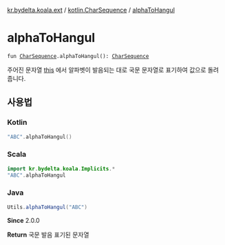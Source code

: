 [kr.bydelta.koala.ext](../index.md) / [kotlin.CharSequence](index.md) / [alphaToHangul](./alpha-to-hangul.md)

# alphaToHangul

`fun `[`CharSequence`](https://kotlinlang.org/api/latest/jvm/stdlib/kotlin/-char-sequence/index.html)`.alphaToHangul(): `[`CharSequence`](https://kotlinlang.org/api/latest/jvm/stdlib/kotlin/-char-sequence/index.html)

주어진 문자열 [this](alpha-to-hangul/-this-.md) 에서 알파벳이 발음되는 대로 국문 문자열로 표기하여 값으로 돌려줍니다.

## 사용법

### Kotlin

``` kotlin
"ABC".alphaToHangul()
```

### Scala

``` kotlin
import kr.bydelta.koala.Implicits.*
"ABC".alphaToHangul
```

### Java

``` java
Utils.alphaToHangul("ABC")
```

**Since**
2.0.0

**Return**
국문 발음 표기된 문자열

